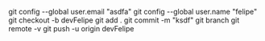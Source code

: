 git config --global user.email "asdfa"
git config --global user.name "felipe"
git checkout -b devFelipe
git add .
git commit -m "ksdf"
git branch
git remote -v
git push -u origin devFelipe
